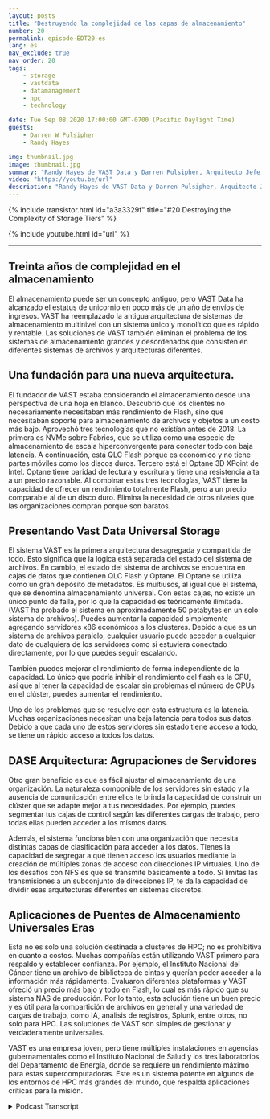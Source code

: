 ```yaml
---
layout: posts
title: "Destruyendo la complejidad de las capas de almacenamiento"
number: 20
permalink: episode-EDT20-es
lang: es
nav_exclude: true
nav_order: 20
tags:
    - storage
    - vastdata
    - datamanagement
    - hpc
    - technology

date: Tue Sep 08 2020 17:00:00 GMT-0700 (Pacific Daylight Time)
guests:
    - Darren W Pulsipher
    - Randy Hayes

img: thumbnail.jpg
image: thumbnail.jpg
summary: "Randy Hayes de VAST Data y Darren Pulsipher, Arquitecto Jefe de Soluciones del Sector Público de Intel, discuten la arquitectura de almacenamiento innovadora de VAST Data que elimina la necesidad de niveles utilizando NVMe sobre Fabrics, QLC Flash y 3D XPoint Optane."
video: "https://youtu.be/url"
description: "Randy Hayes de VAST Data y Darren Pulsipher, Arquitecto Jefe de Soluciones del Sector Público de Intel, discuten la arquitectura de almacenamiento innovadora de VAST Data que elimina la necesidad de niveles utilizando NVMe sobre Fabrics, QLC Flash y 3D XPoint Optane."
---
```


<div>
{% include transistor.html id="a3a3329f" title="#20 Destroying the Complexity of Storage Tiers" %}

{% include youtube.html id="url" %}
</div>

---

## Treinta años de complejidad en el almacenamiento

El almacenamiento puede ser un concepto antiguo, pero VAST Data ha alcanzado el estatus de unicornio en poco más de un año de envíos de ingresos. VAST ha reemplazado la antigua arquitectura de sistemas de almacenamiento multinivel con un sistema único y monolítico que es rápido y rentable. Las soluciones de VAST también eliminan el problema de los sistemas de almacenamiento grandes y desordenados que consisten en diferentes sistemas de archivos y arquitecturas diferentes.

## Una fundación para una nueva arquitectura.

El fundador de VAST estaba considerando el almacenamiento desde una perspectiva de una hoja en blanco. Descubrió que los clientes no necesariamente necesitaban más rendimiento de Flash, sino que necesitaban soporte para almacenamiento de archivos y objetos a un costo más bajo. Aprovechó tres tecnologías que no existían antes de 2018. La primera es NVMe sobre Fabrics, que se utiliza como una especie de almacenamiento de escala hiperconvergente para conectar todo con baja latencia. A continuación, está QLC Flash porque es económico y no tiene partes móviles como los discos duros. Tercero está el Optane 3D XPoint de Intel. Optane tiene paridad de lectura y escritura y tiene una resistencia alta a un precio razonable. Al combinar estas tres tecnologías, VAST tiene la capacidad de ofrecer un rendimiento totalmente Flash, pero a un precio comparable al de un disco duro. Elimina la necesidad de otros niveles que las organizaciones compran porque son baratos.

## Presentando Vast Data Universal Storage

El sistema VAST es la primera arquitectura desagregada y compartida de todo. Esto significa que la lógica está separada del estado del sistema de archivos. En cambio, el estado del sistema de archivos se encuentra en cajas de datos que contienen QLC Flash y Optane. El Optane se utiliza como un gran depósito de metadatos. Es multiusos, al igual que el sistema, que se denomina almacenamiento universal. Con estas cajas, no existe un único punto de falla, por lo que la capacidad es teóricamente ilimitada. (VAST ha probado el sistema en aproximadamente 50 petabytes en un solo sistema de archivos). Puedes aumentar la capacidad simplemente agregando servidores x86 económicos a los clústeres. Debido a que es un sistema de archivos paralelo, cualquier usuario puede acceder a cualquier dato de cualquiera de los servidores como si estuviera conectado directamente, por lo que puedes seguir escalando.

También puedes mejorar el rendimiento de forma independiente de la capacidad. Lo único que podría inhibir el rendimiento del flash es la CPU, así que al tener la capacidad de escalar sin problemas el número de CPUs en el clúster, puedes aumentar el rendimiento.

Uno de los problemas que se resuelve con esta estructura es la latencia. Muchas organizaciones necesitan una baja latencia para todos sus datos. Debido a que cada uno de estos servidores sin estado tiene acceso a todo, se tiene un rápido acceso a todos los datos.

## DASE Arquitectura: Agrupaciones de Servidores

Otro gran beneficio es que es fácil ajustar el almacenamiento de una organización. La naturaleza componible de los servidores sin estado y la ausencia de comunicación entre ellos te brinda la capacidad de construir un clúster que se adapte mejor a tus necesidades. Por ejemplo, puedes segmentar tus cajas de control según las diferentes cargas de trabajo, pero todas ellas pueden acceder a los mismos datos.

Además, el sistema funciona bien con una organización que necesita distintas capas de clasificación para acceder a los datos. Tienes la capacidad de segregar a qué tienen acceso los usuarios mediante la creación de múltiples zonas de acceso con direcciones IP virtuales. Uno de los desafíos con NFS es que se transmite básicamente a todo. Si limitas las transmisiones a un subconjunto de direcciones IP, te da la capacidad de dividir esas arquitecturas diferentes en sistemas discretos.

## Aplicaciones de Puentes de Almacenamiento Universales Eras

Esta no es solo una solución destinada a clústeres de HPC; no es prohibitiva en cuanto a costos. Muchas compañías están utilizando VAST primero para respaldo y establecer confianza. Por ejemplo, el Instituto Nacional del Cáncer tiene un archivo de biblioteca de cintas y querían poder acceder a la información más rápidamente. Evaluaron diferentes plataformas y VAST ofreció un precio más bajo y todo en Flash, lo cual es más rápido que su sistema NAS de producción. Por lo tanto, esta solución tiene un buen precio y es útil para la compartición de archivos en general y una variedad de cargas de trabajo, como IA, análisis de registros, Splunk, entre otros, no solo para HPC. Las soluciones de VAST son simples de gestionar y verdaderamente universales.

VAST es una empresa joven, pero tiene múltiples instalaciones en agencias gubernamentales como el Instituto Nacional de Salud y los tres laboratorios del Departamento de Energía, donde se requiere un rendimiento máximo para estas supercomputadoras. Este es un sistema potente en algunos de los entornos de HPC más grandes del mundo, que respalda aplicaciones críticas para la misión.



<details>
<summary> Podcast Transcript </summary>

<p></p>

</details>
